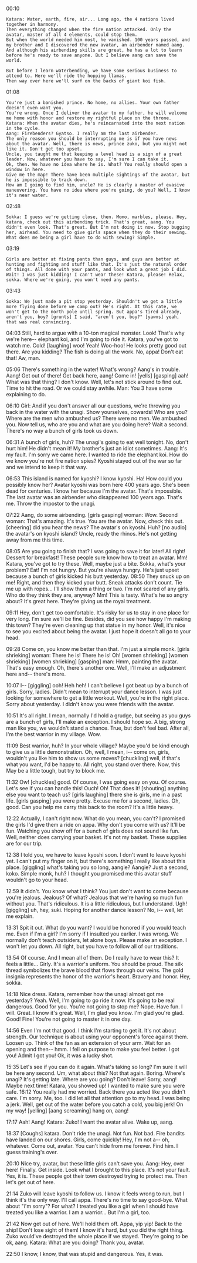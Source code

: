 00:10
```text
Katara: Water, earth, fire, air... Long ago, the 4 nations lived together in harmony. 
Then everything changed when the fire nation attacked. Only the avatar, master of all 4 elements, could stop them. 
But when the world needed him most, he vanished. 100 years passed, and my brother and I discovered the new avatar, an airbender named aang.
And although his airbending skills are great, he has a lot to learn before he's ready to save anyone. But I believe aang can save the world. 

But before I learn waterbending, we have some serious business to attend to. Here we'll ride the hopping llamas. 
Then way over here we'll surf on the backs of giant koi fish.
```

01:08
```text
You're just a banished prince. No home, no allies. Your own father doesn't even want you. 
You're wrong. Once I deliver the avatar to my father, he will welcome me home with honor and restore my rightful place on the throne. 
Katara: When the avatar dies, he's reincarnated into the next nation in the cycle.
Aang: Firebenders? Gyatso. I really am the last airbender. 
The only reason you should be interrupting me is if you have news about the avatar. Well, there is news, prince zuko, but you might not like it. Don't get too upset. 
Uncle, you taught me that keeping a level head is a sign of a great leader. Now, whatever you have to say, I'm sure I can take it.
Ok, then. We have no idea where he is. What? You really should open a window in here. 
Give me the map! There have been multiple sightings of the avatar, but he is impossible to track down. 
How am I going to find him, uncle? He is clearly a master of evasive maneuvering. You have no idea where you're going, do you? Well, I know it's near water.

```
02:48
```text
Sokka: I guess we're getting close, then. Momo, marbles, please. Hey, katara, check out this airbending trick. That's great, aang. You didn't even look. That's great. But I'm not doing it now. Stop bugging her, airhead. You need to give girls space when they do their sewing. What does me being a girl have to do with sewing? Simple.

```
03:19
```text
Girls are better at fixing pants than guys, and guys are better at hunting and fighting and stuff like that. It's just the natural order of things. All done with your pants, and look what a great job I did. Wait! I was just kidding! I can't wear these! Katara, please! Relax, sokka. Where we're going, you won't need any pants.

```
03:43
```text
Sokka: We just made a pit stop yesterday. Shouldn't we get a little more flying done before we camp out? He's right. At this rate, we won't get to the north pole until spring. But appa's tired already, aren't you, boy? [grunts] I said, "aren't you, boy?" [yawns] yeah, that was real convincing.

```
04:03
Still, hard to argue with a 10-ton magical monster. Look! That's why we're here-- elephant koi, and I'm going to ride it. Katara, you've got to watch me. Cold! [laughing] woo! Yeah! Woo-hoo! He looks pretty good out there. Are you kidding? The fish is doing all the work. No, appa! Don't eat that! Aw, man.

05:06
There's something in the water! What's wrong? Aang's in trouble. Aang! Get out of there! Get back here, aang! Come in! [yells] [gasping] aah! What was that thing? I don't know. Well, let's not stick around to find out. Time to hit the road. Or we could stay awhile. Man: You 3 have some explaining to do.

06:10
Girl: And if you don't answer all our questions, we're throwing you back in the water with the unagi. Show yourselves, cowards! Who are you? Where are the men who ambushed us? There were no men. We ambushed you. Now tell us, who are you and what are you doing here? Wait a second. There's no way a bunch of girls took us down.

06:31
A bunch of girls, huh? The unagi's going to eat well tonight. No, don't hurt him! He didn't mean it! My brother's just an idiot sometimes. Aang: It's my fault. I'm sorry we came here. I wanted to ride the elephant koi. How do we know you're not fire nation spies? Kyoshi stayed out of the war so far and we intend to keep it that way.

06:53
This island is named for kyoshi? I know kyoshi. Ha! How could you possibly know her? Avatar kyoshi was born here 400 years ago. She's been dead for centuries. I know her because I'm the avatar. That's impossible. The last avatar was an airbender who disappeared 100 years ago. That's me. Throw the impostor to the unagi.

07:22
Aang, do some airbending. [girls gasping] woman: Wow. Second woman: That's amazing. It's true. You are the avatar. Now, check this out. [cheering] did you hear the news? The avatar's on kyoshi. Huh? [no audio] the avatar's on kyoshi island? Uncle, ready the rhinos. He's not getting away from me this time.

08:05
Are you going to finish that? I was going to save it for later! All right! Dessert for breakfast! These people sure know how to treat an avatar. Mm! Katara, you've got to try these. Well, maybe just a bite. Sokka, what's your problem? Eat! I'm not hungry. But you're always hungry. He's just upset because a bunch of girls kicked his butt yesterday.
08:50
They snuck up on me! Right, and then they kicked your butt. Sneak attacks don't count. Tie me up with ropes... I'll show them a thing or two. I'm not scared of any girls. Who do they think they are, anyway? Mm! This is tasty. What's he so angry about? It's great here. They're giving us the royal treatment.

09:11
Hey, don't get too comfortable. It's risky for us to stay in one place for very long. I'm sure we'll be fine. Besides, did you see how happy I'm making this town? They're even cleaning up that statue in my honor. Well, it's nice to see you excited about being the avatar. I just hope it doesn't all go to your head.

09:28
Come on, you know me better than that. I'm just a simple monk. [girls shrieking] woman: There he is! There he is! Oh! [women shrieking] [women shrieking] [women shrieking] [gasping] man: Hmm, painting the avatar. That's easy enough. Oh, there's another one. Well, I'll make an adjustment here and-- there's more.

10:07
I-- [giggling] ooh! Heh heh! I can't believe I got beat up by a bunch of girls. Sorry, ladies. Didn't mean to interrupt your dance lesson. I was just looking for somewhere to get a little workout. Well, you're in the right place. Sorry about yesterday. I didn't know you were friends with the avatar.

10:51
It's all right. I mean, normally I'd hold a grudge, but seeing as you guys are a bunch of girls, I'll make an exception. I should hope so. A big, strong man like you, we wouldn't stand a chance. True, but don't feel bad. After all, I'm the best warrior in my village. Wow.

11:09
Best warrior, huh? In your whole village? Maybe you'd be kind enough to give us a little demonstration. Oh, well, I mean, i-- come on, girls, wouldn't you like him to show us some moves? [chuckling] well, if that's what you want, I'd be happy to. All right, you stand over there. Now, this May be a little tough, but try to block me.

11:32
Ow! [chuckles] good. Of course, I was going easy on you. Of course. Let's see if you can handle this! Ouch! Oh! That does it! [shouting] anything else you want to teach us? [girls laughing] there she is girls, me in a past life. [girls gasping] you were pretty. Excuse me for a second, ladies. Oh, good. Can you help me carry this back to the room? It's a little heavy.

12:22
Actually, I can't right now. What do you mean, you can't? I promised the girls I'd give them a ride on appa. Why don't you come with us? It'll be fun. Watching you show off for a bunch of girls does not sound like fun. Well, neither does carrying your basket. It's not my basket. These supplies are for our trip.

12:38
I told you, we have to leave kyoshi soon. I don't want to leave kyoshi yet. I can't put my finger on it, but there's something I really like about this place. [giggling] what's taking you so long, aangie? Aangie? Just a second, koko. Simple monk, huh? I thought you promised me this avatar stuff wouldn't go to your head.

12:59
It didn't. You know what I think? You just don't want to come because you're jealous. Jealous? Of what? Jealous that we're having so much fun without you. That's ridiculous. It is a little ridiculous, but I understand. Ugh! [giggling] uh, hey, suki. Hoping for another dance lesson? No, i-- well, let me explain.

13:31
Spit it out. What do you want? I would be honored if you would teach me. Even if I'm a girl? I'm sorry if I insulted you earlier. I was wrong. We normally don't teach outsiders, let alone boys. Please make an exception. I won't let you down. All right, but you have to follow all of our traditions.

13:54
Of course. And I mean all of them. Do I really have to wear this? It feels a little... Girly. It's a warrior's uniform. You should be proud. The silk thread symbolizes the brave blood that flows through our veins. The gold insignia represents the honor of the warrior's heart. Bravery and honor. Hey, sokka.

14:18
Nice dress. Katara, remember how the unagi almost got me yesterday? Yeah. Well, I'm going to go ride it now. It's going to be real dangerous. Good for you. You're not going to stop me? Nope. Have fun. I will. Great. I know it's great. Well, I'm glad you know. I'm glad you're glad. Good! Fine! You're not going to master it in one day.

14:56
Even I'm not that good. I think I'm starting to get it. It's not about strength. Our technique is about using your opponent's force against them. Loosen up. Think of the fan as an extension of your arm. Wait for an opening and then-- hmm. I fell on purpose to make you feel better. I got you! Admit I got you! Ok, it was a lucky shot.

15:35
Let's see if you can do it again. What's taking so long? I'm sure it will be here any second. Um, what about this? Not that again. Boring. Where's unagi? It's getting late. Where are you going? Don't leave! Sorry, aang! Maybe next time! Katara, you showed up! I wanted to make sure you were safe.
16:12
You really had me worried. Back there you acted like you didn't care. I'm sorry. Me, too. I did let all that attention go to my head. I was being a jerk. Well, get out of the water before you catch a cold, you big jerk! On my way! [yelling] [aang screaming] hang on, aang!

17:17
Aah! Aang! Katara: Zuko! I want the avatar alive. Wake up, aang.

18:37
[Coughs] katara. Don't ride the unagi. Not fun. Not bad. Fire bandits have landed on our shores. Girls, come quickly! Hey, I'm not a-- oh, whatever. Come out, avatar. You can't hide from me forever. Find him. I guess training's over.

20:10
Nice try, avatar, but these little girls can't save you. Aang: Hey, over here! Finally. Get inside. Look what I brought to this place. It's not your fault. Yes, it is. These people got their town destroyed trying to protect me. Then let's get out of here.

21:14
Zuko will leave kyoshi to follow us. I know it feels wrong to run, but I think it's the only way. I'll call appa. There's no time to say good-bye. What about "i'm sorry"? For what? I treated you like a girl when I should have treated you like a warrior. I am a warrior... But I'm a girl, too.

21:42
Now get out of here. We'll hold them off. Appa, yip yip! Back to the ship! Don't lose sight of them! I know it's hard, but you did the right thing. Zuko would've destroyed the whole place if we stayed. They're going to be ok, aang. Katara: What are you doing? Thank you, avatar.

22:50
I know, I know, that was stupid and dangerous. Yes, it was.